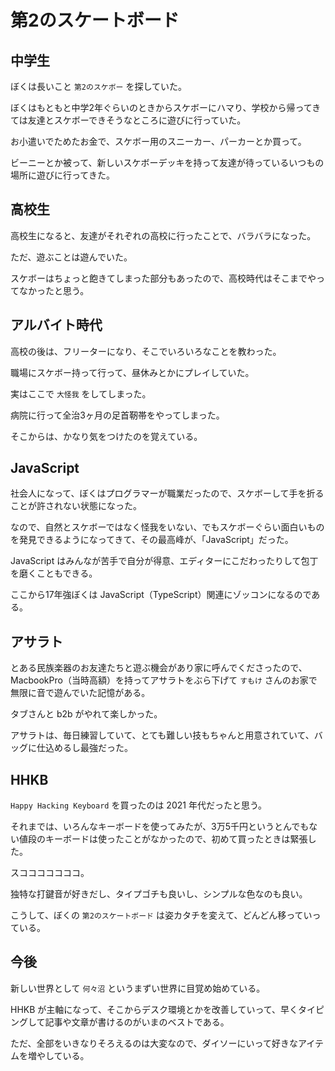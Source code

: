 # 第2のスケートボード

## 中学生

ぼくは長いこと `第2のスケボー` を探していた。

ぼくはもともと中学2年ぐらいのときからスケボーにハマり、学校から帰ってきては友達とスケボーできそうなところに遊びに行っていた。

お小遣いでためたお金で、スケボー用のスニーカー、パーカーとか買って。

ビーニーとか被って、新しいスケボーデッキを持って友達が待っているいつもの場所に遊びに行ってきた。

## 高校生

高校生になると、友達がそれぞれの高校に行ったことで、バラバラになった。

ただ、遊ぶことは遊んでいた。

スケボーはちょっと飽きてしまった部分もあったので、高校時代はそこまでやってなかったと思う。

## アルバイト時代

高校の後は、フリーターになり、そこでいろいろなことを教わった。

職場にスケボー持って行って、昼休みとかにプレイしていた。

実はここで `大怪我` をしてしまった。

病院に行って全治3ヶ月の足首靭帯をやってしまった。

そこからは、かなり気をつけたのを覚えている。

## JavaScript

社会人になって、ぼくはプログラマーが職業だったので、スケボーして手を折ることが許されない状態になった。

なので、自然とスケボーではなく怪我をいない、でもスケボーぐらい面白いものを発見できるようになってきて、その最高峰が、「JavaScript」だった。

JavaScript はみんなが苦手で自分が得意、エディターにこだわったりして包丁を磨くこともできる。

ここから17年強ぼくは JavaScript（TypeScript）関連にゾッコンになるのである。

## アサラト

とある民族楽器のお友達たちと遊ぶ機会があり家に呼んでくださったので、 MacbookPro（当時高額）を持ってアサラトをぶら下げて `すもけ` さんのお家で無限に音で遊んでいた記憶がある。

タブさんと b2b がやれて楽しかった。

アサラトは、毎日練習していて、とても難しい技もちゃんと用意されていて、バッグに仕込めるし最強だった。

## HHKB

`Happy Hacking Keyboard` を買ったのは 2021 年代だったと思う。

それまでは、いろんなキーボードを使ってみたが、3万5千円というとんでもない値段のキーボードは使ったことがなかったので、初めて買ったときは緊張した。

スコココココココ。

独特な打鍵音が好きだし、タイプゴチも良いし、シンプルな色なのも良い。

こうして、ぼくの `第2のスケートボード` は姿カタチを変えて、どんどん移っていっている。

## 今後

新しい世界として `何々沼` というまずい世界に目覚め始めている。

HHKB が主軸になって、そこからデスク環境とかを改善していって、早くタイピングして記事や文章が書けるのがいまのベストである。

ただ、全部をいきなりそろえるのは大変なので、ダイソーにいって好きなアイテムを増やしている。

